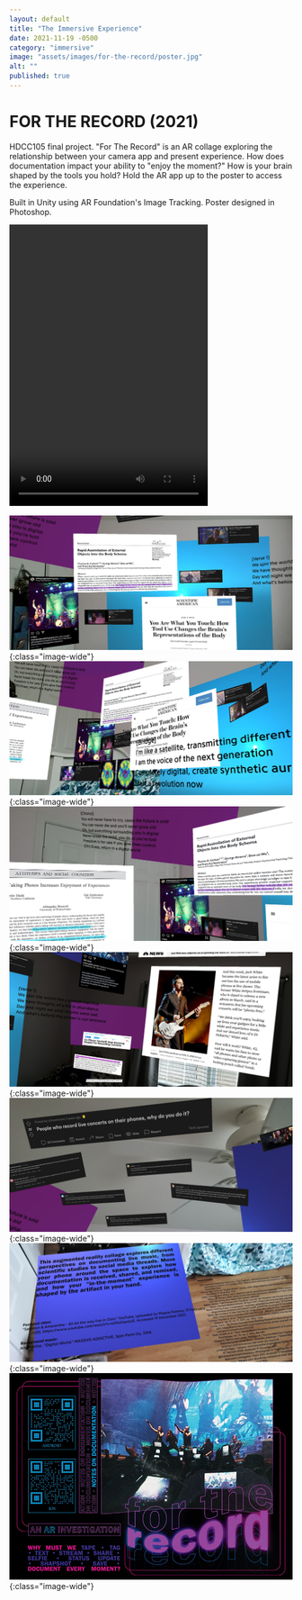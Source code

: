```yaml
---
layout: default
title: "The Immersive Experience"
date: 2021-11-19 -0500
category: "immersive"
image: "assets/images/for-the-record/poster.jpg"
alt: ""
published: true
---
```


# FOR THE RECORD (2021)

HDCC105 final project. "For The Record" is an AR collage exploring the relationship between your camera app and present experience. How does documentation impact your ability to "enjoy the moment?" How is your brain shaped by the tools you hold? Hold the AR app up to the poster to access the experience.   

Built in Unity using AR Foundation's Image Tracking. Poster designed in Photoshop.   

<video width="70%" height="500px" controls>
  <source src="/assets/images/for-the-record/video.mp4" type="video/mp4">
</video>

![](assets/images/for-the-record/screenshot1.jpg){:class="image-wide"}  
![](assets/images/for-the-record/screenshot2.jpg){:class="image-wide"}  
![](assets/images/for-the-record/screenshot3.jpg){:class="image-wide"}  
![](assets/images/for-the-record/screenshot4.jpg){:class="image-wide"}  
![](assets/images/for-the-record/screenshot5.jpg){:class="image-wide"}  
![](assets/images/for-the-record/screenshot6.jpg){:class="image-wide"}  
![](assets/images/for-the-record/poster.jpg){:class="image-wide"}  